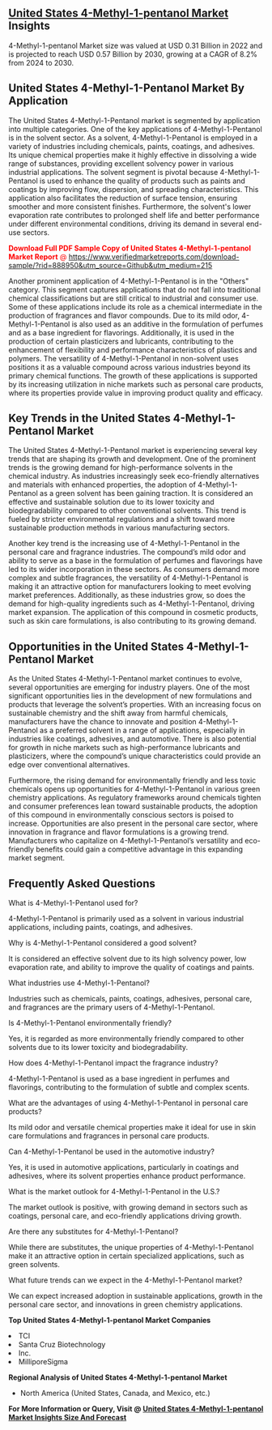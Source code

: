 <h2><a href="https://www.verifiedmarketreports.com/download-sample/?rid=888950&amp;utm_source=Github&amp;utm_medium=215" target="_blank">United States 4-Methyl-1-pentanol Market</a> Insights</h2><p>4-Methyl-1-pentanol Market size was valued at USD 0.31 Billion in 2022 and is projected to reach USD 0.57 Billion by 2030, growing at a CAGR of 8.2% from 2024 to 2030.</p><p><h2>United States 4-Methyl-1-Pentanol Market By Application</h2> <p>The United States 4-Methyl-1-Pentanol market is segmented by application into multiple categories. One of the key applications of 4-Methyl-1-Pentanol is in the solvent sector. As a solvent, 4-Methyl-1-Pentanol is employed in a variety of industries including chemicals, paints, coatings, and adhesives. Its unique chemical properties make it highly effective in dissolving a wide range of substances, providing excellent solvency power in various industrial applications. The solvent segment is pivotal because 4-Methyl-1-Pentanol is used to enhance the quality of products such as paints and coatings by improving flow, dispersion, and spreading characteristics. This application also facilitates the reduction of surface tension, ensuring smoother and more consistent finishes. Furthermore, the solvent's lower evaporation rate contributes to prolonged shelf life and better performance under different environmental conditions, driving its demand in several end-use sectors.</p> <p><p><span class=""><span style="color: #ff0000;"><strong>Download Full PDF Sample Copy of United States 4-Methyl-1-pentanol Market Report</strong> @ </span><a href="https://www.verifiedmarketreports.com/download-sample/?rid=888950&amp;utm_source=Github&amp;utm_medium=215" target="_blank">https://www.verifiedmarketreports.com/download-sample/?rid=888950&amp;utm_source=Github&amp;utm_medium=215</a></span></p></p> <p>Another prominent application of 4-Methyl-1-Pentanol is in the "Others" category. This segment captures applications that do not fall into traditional chemical classifications but are still critical to industrial and consumer use. Some of these applications include its role as a chemical intermediate in the production of fragrances and flavor compounds. Due to its mild odor, 4-Methyl-1-Pentanol is also used as an additive in the formulation of perfumes and as a base ingredient for flavorings. Additionally, it is used in the production of certain plasticizers and lubricants, contributing to the enhancement of flexibility and performance characteristics of plastics and polymers. The versatility of 4-Methyl-1-Pentanol in non-solvent uses positions it as a valuable compound across various industries beyond its primary chemical functions. The growth of these applications is supported by its increasing utilization in niche markets such as personal care products, where its properties provide value in improving product quality and efficacy.</p> <h2>Key Trends in the United States 4-Methyl-1-Pentanol Market</h2> <p>The United States 4-Methyl-1-Pentanol market is experiencing several key trends that are shaping its growth and development. One of the prominent trends is the growing demand for high-performance solvents in the chemical industry. As industries increasingly seek eco-friendly alternatives and materials with enhanced properties, the adoption of 4-Methyl-1-Pentanol as a green solvent has been gaining traction. It is considered an effective and sustainable solution due to its lower toxicity and biodegradability compared to other conventional solvents. This trend is fueled by stricter environmental regulations and a shift toward more sustainable production methods in various manufacturing sectors.</p> <p>Another key trend is the increasing use of 4-Methyl-1-Pentanol in the personal care and fragrance industries. The compound’s mild odor and ability to serve as a base in the formulation of perfumes and flavorings have led to its wider incorporation in these sectors. As consumers demand more complex and subtle fragrances, the versatility of 4-Methyl-1-Pentanol is making it an attractive option for manufacturers looking to meet evolving market preferences. Additionally, as these industries grow, so does the demand for high-quality ingredients such as 4-Methyl-1-Pentanol, driving market expansion. The application of this compound in cosmetic products, such as skin care formulations, is also contributing to its growing demand.</p> <h2>Opportunities in the United States 4-Methyl-1-Pentanol Market</h2> <p>As the United States 4-Methyl-1-Pentanol market continues to evolve, several opportunities are emerging for industry players. One of the most significant opportunities lies in the development of new formulations and products that leverage the solvent’s properties. With an increasing focus on sustainable chemistry and the shift away from harmful chemicals, manufacturers have the chance to innovate and position 4-Methyl-1-Pentanol as a preferred solvent in a range of applications, especially in industries like coatings, adhesives, and automotive. There is also potential for growth in niche markets such as high-performance lubricants and plasticizers, where the compound’s unique characteristics could provide an edge over conventional alternatives.</p> <p>Furthermore, the rising demand for environmentally friendly and less toxic chemicals opens up opportunities for 4-Methyl-1-Pentanol in various green chemistry applications. As regulatory frameworks around chemicals tighten and consumer preferences lean toward sustainable products, the adoption of this compound in environmentally conscious sectors is poised to increase. Opportunities are also present in the personal care sector, where innovation in fragrance and flavor formulations is a growing trend. Manufacturers who capitalize on 4-Methyl-1-Pentanol’s versatility and eco-friendly benefits could gain a competitive advantage in this expanding market segment.</p> <h2>Frequently Asked Questions</h2> <p>What is 4-Methyl-1-Pentanol used for?</p> <p>4-Methyl-1-Pentanol is primarily used as a solvent in various industrial applications, including paints, coatings, and adhesives.</p> <p>Why is 4-Methyl-1-Pentanol considered a good solvent?</p> <p>It is considered an effective solvent due to its high solvency power, low evaporation rate, and ability to improve the quality of coatings and paints.</p> <p>What industries use 4-Methyl-1-Pentanol?</p> <p>Industries such as chemicals, paints, coatings, adhesives, personal care, and fragrances are the primary users of 4-Methyl-1-Pentanol.</p> <p>Is 4-Methyl-1-Pentanol environmentally friendly?</p> <p>Yes, it is regarded as more environmentally friendly compared to other solvents due to its lower toxicity and biodegradability.</p> <p>How does 4-Methyl-1-Pentanol impact the fragrance industry?</p> <p>4-Methyl-1-Pentanol is used as a base ingredient in perfumes and flavorings, contributing to the formulation of subtle and complex scents.</p> <p>What are the advantages of using 4-Methyl-1-Pentanol in personal care products?</p> <p>Its mild odor and versatile chemical properties make it ideal for use in skin care formulations and fragrances in personal care products.</p> <p>Can 4-Methyl-1-Pentanol be used in the automotive industry?</p> <p>Yes, it is used in automotive applications, particularly in coatings and adhesives, where its solvent properties enhance product performance.</p> <p>What is the market outlook for 4-Methyl-1-Pentanol in the U.S.?</p> <p>The market outlook is positive, with growing demand in sectors such as coatings, personal care, and eco-friendly applications driving growth.</p> <p>Are there any substitutes for 4-Methyl-1-Pentanol?</p> <p>While there are substitutes, the unique properties of 4-Methyl-1-Pentanol make it an attractive option in certain specialized applications, such as green solvents.</p> <p>What future trends can we expect in the 4-Methyl-1-Pentanol market?</p> <p>We can expect increased adoption in sustainable applications, growth in the personal care sector, and innovations in green chemistry applications.</p> </p><p><strong>Top United States 4-Methyl-1-pentanol Market Companies</strong></p><div data-test-id=""><p><li>TCI</li><li> Santa Cruz Biotechnology</li><li> Inc.</li><li> MilliporeSigma</li></p><div><strong>Regional Analysis of&nbsp;United States 4-Methyl-1-pentanol Market</strong></div><ul><li dir="ltr"><p dir="ltr">North America&nbsp;(United States, Canada, and Mexico, etc.)</p></li></ul><p><strong>For More Information or Query, Visit @&nbsp;</strong><strong><a href="https://www.verifiedmarketreports.com/product/4-methyl-1-pentanol-market/?utm_source=Github&amp;utm_medium=215" target="_blank">United States 4-Methyl-1-pentanol Market Insights Size And Forecast</a></strong></p></div>
